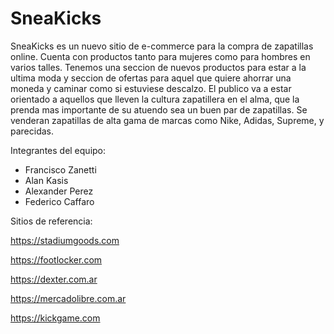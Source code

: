# SneaKicks

SneaKicks es un nuevo sitio de e-commerce para la compra de zapatillas online. Cuenta con productos tanto para mujeres como para hombres en varios talles. Tenemos una seccion de nuevos productos para estar a la ultima moda y seccion de ofertas para aquel que quiere ahorrar una moneda y caminar como si estuviese descalzo.
El publico va a estar orientado a aquellos que lleven la cultura zapatillera en el alma, que la prenda mas importante de su atuendo sea un buen par de zapatillas. Se venderan zapatillas de alta gama de marcas como Nike, Adidas, Supreme, y parecidas.


Integrantes del equipo:
- Francisco Zanetti
- Alan Kasis
- Alexander Perez
- Federico Caffaro


Sitios de referencia:

https://stadiumgoods.com

https://footlocker.com

https://dexter.com.ar

https://mercadolibre.com.ar

https://kickgame.com
